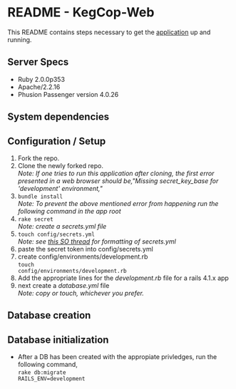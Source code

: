 # README - KegCop-Web
This README contains steps necessary to get the [application](http://kegcop.chrisrjones.com/) up and running.

## Server Specs
- Ruby 2.0.0p353
- Apache/2.2.16
- Phusion Passenger version 4.0.26

##  System dependencies

##  Configuration / Setup
1.  Fork the repo.
2.  Clone the newly forked repo.<br />
*Note: If one tries to run this application after cloning, the first error presented in a web browser should be,"Missing secret_key_base for 'development' environment,"*<br />
3. <code>bundle install</code><br />
*Note: To prevent the above mentioned error from happening run the following command in the app
root*<br />
4. <code>rake secret</code><br />
*Note: create a secrets.yml file*<br />
5. <code>touch config/secrets.yml</code><br />
*Note: see [this SO thread](stackoverflow.com/questions/21136363/) for formatting of secrets.yml*
6. paste the secret token into config/secrets.yml
7. create config/environments/development.rb<br />
<code>touch config/environments/development.rb</code>
8. Add the appropriate lines for the *development.rb* file for a rails 4.1.x app
9. next create a *database.yml* file<br />
*Note: copy or touch, whichever you prefer.*

## Database creation

##  Database initialization
- After a DB has been created with the appropiate privledges, run the following command,<br />
<code>rake db:migrate RAILS_ENV=development</code>
